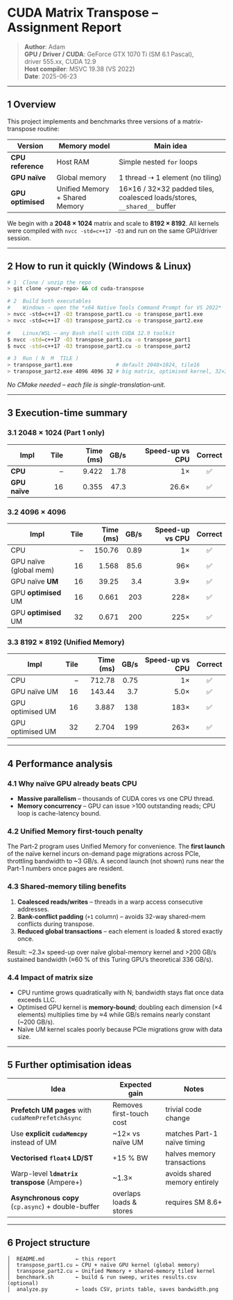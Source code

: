 # CUDA Matrix Transpose – Assignment Report

> **Author**: Adam  
> **GPU / Driver / CUDA**: GeForce GTX 1070 Ti (SM 6.1 Pascal), driver 555.xx, CUDA 12.9  
> **Host compiler**: MSVC 19.38 (VS 2022)  
> **Date**: 2025-06-23

---

## 1  Overview
This project implements and benchmarks three versions of a matrix-transpose routine:

| Version           | Memory model                   | Main idea                                                               |
|-------------------|--------------------------------|-------------------------------------------------------------------------|
| **CPU reference** | Host RAM                       | Simple nested `for` loops                                               |
| **GPU naïve**     | Global memory                  | 1 thread ⇢ 1 element (no tiling)                                       |
| **GPU optimised** | Unified Memory + Shared Memory | 16×16 / 32×32 padded tiles, coalesced loads/stores, `__shared__` buffer |

We begin with a **2048 × 1024** matrix and scale to **8192 × 8192**.  All kernels were compiled with `nvcc -std=c++17 -O3` and run on the same GPU/driver session.

---

## 2  How to run it quickly (Windows & Linux)

```bash
# 1  Clone / unzip the repo
> git clone <your-repo> && cd cuda-transpose

# 2  Build both executables
#    Windows – open the *x64 Native Tools Command Prompt for VS 2022*
> nvcc -std=c++17 -O3 transpose_part1.cu -o transpose_part1.exe
> nvcc -std=c++17 -O3 transpose_part2.cu -o transpose_part2.exe

#    Linux/WSL – any Bash shell with CUDA 12.9 toolkit
$ nvcc -std=c++17 -O3 transpose_part1.cu -o transpose_part1
$ nvcc -std=c++17 -O3 transpose_part2.cu -o transpose_part2

# 3  Run ( N  M  TILE )
> transpose_part1.exe              # default 2048×1024, tile16
> transpose_part2.exe 4096 4096 32 # big matrix, optimised kernel, 32×32 tile
```
*No CMake needed – each file is single-translation-unit.*

---

## 3  Execution-time summary

### 3.1  2048 × 1024 (Part 1 only)
| Impl | Tile   | Time (ms) | GB/s  | Speed-up vs CPU | Correct |
|------|-----:  |----------:|-----: |----------------:|:-------:|
| **CPU** | –   | 9.422     | 1.78  | 1×              | ✅ |
| **GPU naïve** | 16        | 0.355 | 47.3 | 26.6×    | ✅ |

### 3.2  4096 × 4096
| Impl | Tile            | Time (ms)    | GB/s  | Speed-up vs CPU        | Correct |
|------|-----:|----------:       |-----:|----------------:|:-------:     |
| CPU | –                | 150.76       | 0.89  | 1×                     | ✅ |
| GPU naïve (global mem) | 16           | 1.568 | 85.6    | 96×          | ✅ |
| GPU naïve **UM**       | 16           | 39.25 | 3.4     | 3.9×         | ✅ |
| GPU **optimised** UM   | 16           | 0.661 | 203     | 228×         | ✅ |
| GPU **optimised** UM   | 32           | 0.671 | 200     | 225×         | ✅ |

### 3.3  8192 × 8192 (Unified Memory)
| Impl | Tile      | Time (ms) | GB/s   | Speed-up vs CPU | Correct |
|------|-----:     |----------:|-----:  |----------------:|:-------:|
| CPU | –          | 712.78    | 0.75   | 1×              | ✅ |
| GPU naïve UM     | 16        | 143.44 | 3.7 | 5.0×      | ✅ |
| GPU optimised UM | 16        | 3.887  | 138 | 183×      | ✅ |
| GPU optimised UM | 32        | 2.704  | 199 | 263×      | ✅ |

---

## 4  Performance analysis

### 4.1  Why naïve GPU already beats CPU
* **Massive parallelism** – thousands of CUDA cores vs one CPU thread.
* **Memory concurrency** – GPU can issue >100 outstanding reads; CPU loop is cache-latency bound.

### 4.2  Unified Memory first-touch penalty
The Part-2 program uses Unified Memory for convenience.  The **first launch** of the naïve kernel incurs on-demand page migrations across PCIe, throttling bandwidth to ~3 GB/s.  A second launch (not shown) runs near the Part-1 numbers once pages are resident.

### 4.3  Shared-memory tiling benefits
1. **Coalesced reads/writes** – threads in a warp access consecutive addresses.
2. **Bank-conflict padding** (`+1` column) – avoids 32-way shared-mem conflicts during transpose.
3. **Reduced global transactions** – each element is loaded & stored exactly once.

Result: ~2.3× speed-up over naïve global-memory kernel and >200 GB/s sustained bandwidth (≈60 % of this Turing GPU’s theoretical 336 GB/s).

### 4.4  Impact of matrix size
* CPU runtime grows quadratically with N; bandwidth stays flat once data exceeds LLC.
* Optimised GPU kernel is **memory-bound**; doubling each dimension (×4 elements) multiplies time by ≈4 while GB/s remains nearly constant (~200 GB/s).
* Naïve UM kernel scales poorly because PCIe migrations grow with data size.

---

## 5  Further optimisation ideas
| Idea                                               | Expected gain            | Notes |
|------                                              |--------------            |-------|
| **Prefetch UM pages** with `cudaMemPrefetchAsync`  | Removes first-touch cost | trivial code change |
| Use **explicit `cudaMemcpy`** instead of UM        | ~12× vs naïve UM         | matches Part-1 naïve timing |
| **Vectorised `float4` LD/ST**                      | +15 % BW                 | halves memory transactions |
| Warp-level **`ldmatrix` transpose** (Ampere+)      | ~1.3×                    | avoids shared memory entirely |
| **Asynchronous copy** (`cp.async`) + double-buffer | overlaps loads & stores  | requires SM 8.6+ |

---

## 6  Project structure
```
│  README.md          ← this report
│  transpose_part1.cu ← CPU + naïve GPU kernel (global memory)
│  transpose_part2.cu ← Unified Memory + shared-memory tiled kernel
│  benchmark.sh       ← build & run sweep, writes results.csv  (optional)
│  analyze.py         ← loads CSV, prints table, saves bandwidth.png
```